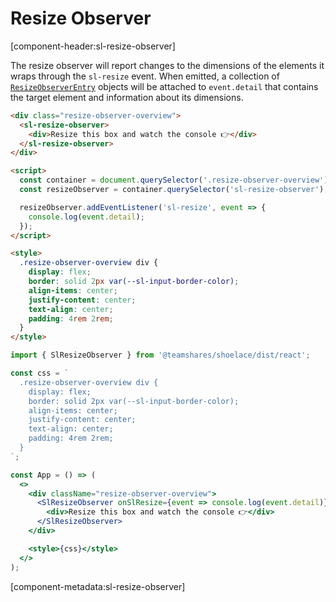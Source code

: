 # Resize Observer

[component-header:sl-resize-observer]

The resize observer will report changes to the dimensions of the elements it wraps through the `sl-resize` event. When emitted, a collection of [`ResizeObserverEntry`](https://developer.mozilla.org/en-US/docs/Web/API/ResizeObserverEntry) objects will be attached to `event.detail` that contains the target element and information about its dimensions.

```html preview
<div class="resize-observer-overview">
  <sl-resize-observer>
    <div>Resize this box and watch the console 👉</div>
  </sl-resize-observer>
</div>

<script>
  const container = document.querySelector('.resize-observer-overview');
  const resizeObserver = container.querySelector('sl-resize-observer');

  resizeObserver.addEventListener('sl-resize', event => {
    console.log(event.detail);
  });
</script>

<style>
  .resize-observer-overview div {
    display: flex;
    border: solid 2px var(--sl-input-border-color);
    align-items: center;
    justify-content: center;
    text-align: center;
    padding: 4rem 2rem;
  }
</style>
```

```jsx react
import { SlResizeObserver } from '@teamshares/shoelace/dist/react';

const css = `
  .resize-observer-overview div {
    display: flex; 
    border: solid 2px var(--sl-input-border-color); 
    align-items: center; 
    justify-content: center;
    text-align: center;
    padding: 4rem 2rem;
  }
`;

const App = () => (
  <>
    <div className="resize-observer-overview">
      <SlResizeObserver onSlResize={event => console.log(event.detail)}>
        <div>Resize this box and watch the console 👉</div>
      </SlResizeObserver>
    </div>

    <style>{css}</style>
  </>
);
```

[component-metadata:sl-resize-observer]
